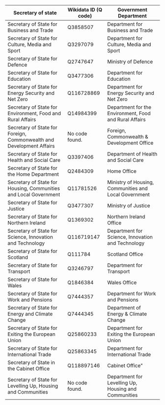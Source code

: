 <!-- ⚠️ This file is auto-generated from mapping.yaml. Do not edit it manually. -->

| Secretary of state | Wikidata ID (Q code) | Government Department |
| ------------------ | -------------------- | --------------------- |
| Secretary of State for Business and Trade | Q3858507 | Department for Business and Trade |
| Secretary of State for Culture, Media and Sport | Q3297079 | Department for Culture, Media and Sport |
| Secretary of State for Defence | Q2747647 | Ministry of Defence |
| Secretary of State for Education | Q3477306 | Department for Education |
| Secretary of State for Energy Security and Net Zero | Q116728869 | Department for Energy Security and Net Zero |
| Secretary of State for Environment, Food and Rural Affairs | Q14984399 | Department for the Environment, Food and Rural Affairs |
| Secretary of State for Foreign, Commonwealth and Development Affairs | No code found. | Foreign, Commonwealth & Development Office |
| Secretary of State for Health and Social Care | Q3397406 | Department of Health and Social Care |
| Secretary of State for the Home Department | Q2484309 | Home Office |
| Secretary of State for Housing, Communities and Local Government | Q11781526 | Ministry of Housing, Communities and Local Government |
| Secretary of State for Justice | Q3477307 | Ministry of Justice |
| Secretary of State for Northern Ireland | Q1369302 | Northern Ireland Office |
| Secretary of State for Science, Innovation and Technology | Q116719147 | Department for Science, Innovation and Technology |
| Secretary of State for Scotland | Q111784 | Scotland Office |
| Secretary of State for Transport | Q3246797 | Department for Transport |
| Secretary of State for Wales | Q1846384 | Wales Office |
| Secretary of State for Work and Pensions | Q7444357 | Department for Work and Pensions |
| Secretary of State for Energy and Climate Change | Q7444345 | Department of Energy & Climate Change |
| Secretary of State for Exiting the European Union | Q25860233 | Department for Exiting the European Union |
| Secretary of State for International Trade | Q25863345 | Department for International Trade |
| Secretary of State in the Cabinet Office | Q118897146 | Cabinet Office" |
| Secretary of State for Levelling Up, Housing and Communities | No code found. | Department for Levelling Up, Housing and Communities |
